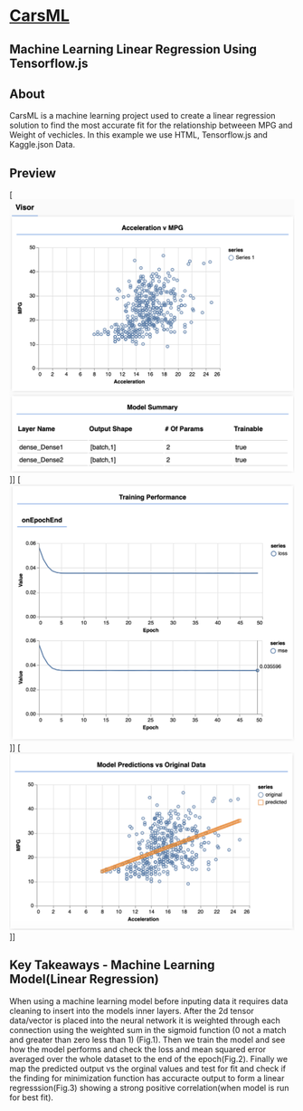 # [CarsML](https://brant-777.github.io/CarsML/)

## Machine Learning Linear Regression Using Tensorflow.js

## About

CarsML is a machine learning project used to create a linear regression solution to find the most accurate fit for the  relationship betweeen MPG and Weight of vechicles. In this example we use HTML, Tensorflow.js and Kaggle.json Data.


## Preview

[![CarsML Preview](https://raw.githubusercontent.com/brant-777/CarsML/master/img/Screencapture1.png)]]
[![CarsML Preview](https://raw.githubusercontent.com/brant-777/CarsML/master/img/Screencapture2.png)]]
[![CarsML Preview](https://raw.githubusercontent.com/brant-777/CarsML/master/img/Screencapture3.png)]]


## Key Takeaways - Machine Learning Model(Linear Regression)

When using a machine learning model before inputing data it requires data cleaning to insert into the models inner layers. After the 2d tensor data/vector is placed into the neural network it is weighted through each connection using the weighted sum in the sigmoid function (0 not a match and greater than zero less than 1) (Fig.1). Then we train the model and see how the model performs and check the loss and mean squared error averaged over the whole dataset to the end of the epoch(Fig.2). Finally we map the predicted output vs the orginal values and test for fit and check if the finding for minimization function has accuracte output to form a linear regresssion(Fig.3) showing a strong positive correlation(when model is run for best fit).
